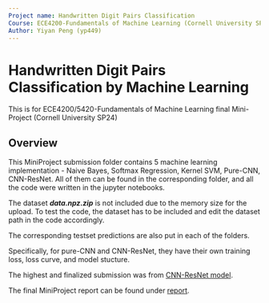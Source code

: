 ```yaml
---
Project name: Handwritten Digit Pairs Classification
Course: ECE4200-Fundamentals of Machine Learning (Cornell University SP24)
Author: Yiyan Peng (yp449)
---
```


# Handwritten Digit Pairs Classification by Machine Learning

This is for ECE4200/5420-Fundamentals of Machine Learning final Mini-Project (Cornell University SP24)

## Overview

This MiniProject submission folder contains 5 machine learning implementation - Naive Bayes, Softmax Regression, Kernel SVM, Pure-CNN, CNN-ResNet. All of them can be found in the corresponding folder, and all the code were written in the jupyter notebooks.

The dataset ***data.npz.zip*** is not included due to the memory size for the upload. To test the code, the dataset has to be included and edit the dataset path in the code accordingly.

The corresponding testset predictions are also put in each of the folders.

Specifically, for pure-CNN and CNN-ResNet, they have their own training loss, loss curve, and model stucture.

The highest and finalized submission was from [CNN-ResNet model](https://github.com/666harrypeng/Handwritten-Digit-Pairs-Classification-by-Machine-Learning/tree/main/CNN-ResNet).

The final MiniProject report can be found under [report](https://github.com/666harrypeng/Handwritten-Digit-Pairs-Classification-by-Machine-Learning/tree/main/report).
